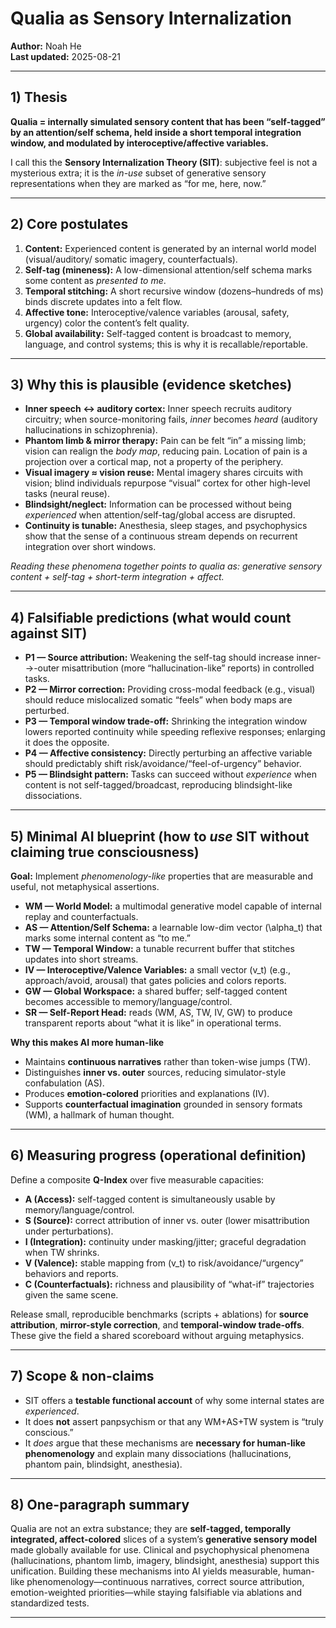 
# Qualia as Sensory Internalization

**Author:** Noah He  
**Last updated:** 2025-08-21  

---

## 1) Thesis

**Qualia = internally simulated sensory content that has been “self-tagged” by an attention/self schema, held inside a short temporal integration window, and modulated by interoceptive/affective variables.**

I call this the **Sensory Internalization Theory (SIT)**: subjective feel is not a mysterious extra; it is the *in-use* subset of generative sensory representations when they are marked as “for me, here, now.”

---

## 2) Core postulates

1. **Content:** Experienced content is generated by an internal world model (visual/auditory/ somatic imagery, counterfactuals).  
2. **Self-tag (mineness):** A low-dimensional attention/self schema marks some content as *presented to me*.  
3. **Temporal stitching:** A short recursive window (dozens–hundreds of ms) binds discrete updates into a felt flow.  
4. **Affective tone:** Interoceptive/valence variables (arousal, safety, urgency) color the content’s felt quality.  
5. **Global availability:** Self-tagged content is broadcast to memory, language, and control systems; this is why it is recallable/reportable.

---

## 3) Why this is plausible (evidence sketches)

- **Inner speech ↔ auditory cortex:** Inner speech recruits auditory circuitry; when source-monitoring fails, *inner* becomes *heard* (auditory hallucinations in schizophrenia).  
- **Phantom limb & mirror therapy:** Pain can be felt “in” a missing limb; vision can realign the *body map*, reducing pain. Location of pain is a projection over a cortical map, not a property of the periphery.  
- **Visual imagery ≈ vision reuse:** Mental imagery shares circuits with vision; blind individuals repurpose “visual” cortex for other high-level tasks (neural reuse).  
- **Blindsight/neglect:** Information can be processed without being *experienced* when attention/self-tag/global access are disrupted.  
- **Continuity is tunable:** Anesthesia, sleep stages, and psychophysics show that the sense of a continuous stream depends on recurrent integration over short windows.

*Reading these phenomena together points to qualia as: generative sensory content + self-tag + short-term integration + affect.*

---

## 4) Falsifiable predictions (what would count against SIT)

- **P1 — Source attribution:** Weakening the self-tag should increase inner-→-outer misattribution (more “hallucination-like” reports) in controlled tasks.  
- **P2 — Mirror correction:** Providing cross-modal feedback (e.g., visual) should reduce mislocalized somatic “feels” when body maps are perturbed.  
- **P3 — Temporal window trade-off:** Shrinking the integration window lowers reported continuity while speeding reflexive responses; enlarging it does the opposite.  
- **P4 — Affective consistency:** Directly perturbing an affective variable should predictably shift risk/avoidance/“feel-of-urgency” behavior.  
- **P5 — Blindsight pattern:** Tasks can succeed without *experience* when content is not self-tagged/broadcast, reproducing blindsight-like dissociations.

---

## 5) Minimal AI blueprint (how to *use* SIT without claiming true consciousness)

**Goal:** Implement *phenomenology-like* properties that are measurable and useful, not metaphysical assertions.

- **WM — World Model:** a multimodal generative model capable of internal replay and counterfactuals.  
- **AS — Attention/Self Schema:** a learnable low-dim vector \(\alpha_t\) that marks some internal content as “to me.”  
- **TW — Temporal Window:** a tunable recurrent buffer that stitches updates into short streams.  
- **IV — Interoceptive/Valence Variables:** a small vector \(v_t\) (e.g., approach/avoid, arousal) that gates policies and colors reports.  
- **GW — Global Workspace:** a shared buffer; self-tagged content becomes accessible to memory/language/control.  
- **SR — Self-Report Head:** reads (WM, AS, TW, IV, GW) to produce transparent reports about “what it is like” in operational terms.

**Why this makes AI more human-like**

- Maintains **continuous narratives** rather than token-wise jumps (TW).  
- Distinguishes **inner vs. outer** sources, reducing simulator-style confabulation (AS).  
- Produces **emotion-colored** priorities and explanations (IV).  
- Supports **counterfactual imagination** grounded in sensory formats (WM), a hallmark of human thought.

---

## 6) Measuring progress (operational definition)

Define a composite **Q-Index** over five measurable capacities:

- **A (Access):** self-tagged content is simultaneously usable by memory/language/control.  
- **S (Source):** correct attribution of inner vs. outer (lower misattribution under perturbations).  
- **I (Integration):** continuity under masking/jitter; graceful degradation when TW shrinks.  
- **V (Valence):** stable mapping from \(v_t\) to risk/avoidance/“urgency” behaviors and reports.  
- **C (Counterfactuals):** richness and plausibility of “what-if” trajectories given the same scene.

Release small, reproducible benchmarks (scripts + ablations) for **source attribution**, **mirror-style correction**, and **temporal-window trade-offs**. These give the field a shared scoreboard without arguing metaphysics.

---

## 7) Scope & non-claims

- SIT offers a **testable functional account** of why some internal states are *experienced*.  
- It does **not** assert panpsychism or that any WM+AS+TW system is “truly conscious.”  
- It *does* argue that these mechanisms are **necessary for human-like phenomenology** and explain many dissociations (hallucinations, phantom pain, blindsight, anesthesia).

---

## 8) One-paragraph summary

Qualia are not an extra substance; they are **self-tagged, temporally integrated, affect-colored** slices of a system’s **generative sensory model** made globally available for use. Clinical and psychophysical phenomena (hallucinations, phantom limb, imagery, blindsight, anesthesia) support this unification. Building these mechanisms into AI yields measurable, human-like phenomenology—continuous narratives, correct source attribution, emotion-weighted priorities—while staying falsifiable via ablations and standardized tests.

---


